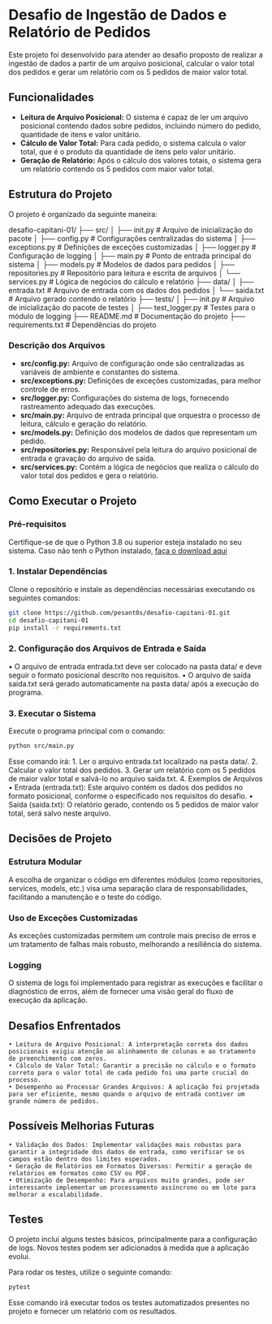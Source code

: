# Desafio de Ingestão de Dados e Relatório de Pedidos

Este projeto foi desenvolvido para atender ao desafio proposto de realizar a ingestão de dados a partir de um arquivo posicional, calcular o valor total dos pedidos e gerar um relatório com os 5 pedidos de maior valor total.

## Funcionalidades

- **Leitura de Arquivo Posicional:** O sistema é capaz de ler um arquivo posicional contendo dados sobre pedidos, incluindo número do pedido, quantidade de itens e valor unitário.
- **Cálculo de Valor Total:** Para cada pedido, o sistema calcula o valor total, que é o produto da quantidade de itens pelo valor unitário.
- **Geração de Relatório:** Após o cálculo dos valores totais, o sistema gera um relatório contendo os 5 pedidos com maior valor total.

## Estrutura do Projeto

O projeto é organizado da seguinte maneira:

desafio-capitani-01/
├── src/
│   ├── init.py         # Arquivo de inicialização do pacote
│   ├── config.py           # Configurações centralizadas do sistema
│   ├── exceptions.py       # Definições de exceções customizadas
│   ├── logger.py           # Configuração de logging
│   ├── main.py             # Ponto de entrada principal do sistema
│   ├── models.py           # Modelos de dados para pedidos
│   ├── repositories.py     # Repositório para leitura e escrita de arquivos
│   └── services.py         # Lógica de negócios do cálculo e relatório
├── data/
│   ├── entrada.txt         # Arquivo de entrada com os dados dos pedidos
│   └── saida.txt           # Arquivo gerado contendo o relatório
├── tests/
│   ├── init.py         # Arquivo de inicialização do pacote de testes
│   ├── test_logger.py      # Testes para o módulo de logging
├── README.md               # Documentação do projeto
├── requirements.txt        # Dependências do projeto

### Descrição dos Arquivos

- **src/config.py:** Arquivo de configuração onde são centralizadas as variáveis de ambiente e constantes do sistema.
- **src/exceptions.py:** Definições de exceções customizadas, para melhor controle de erros.
- **src/logger.py:** Configurações do sistema de logs, fornecendo rastreamento adequado das execuções.
- **src/main.py:** Arquivo de entrada principal que orquestra o processo de leitura, cálculo e geração do relatório.
- **src/models.py:** Definição dos modelos de dados que representam um pedido.
- **src/repositories.py:** Responsável pela leitura do arquivo posicional de entrada e gravação do arquivo de saída.
- **src/services.py:** Contém a lógica de negócios que realiza o cálculo do valor total dos pedidos e gera o relatório.

## Como Executar o Projeto

### Pré-requisitos

Certifique-se de que o Python 3.8 ou superior esteja instalado no seu sistema. Caso não tenh o Python instalado, [faça o download aqui](https://www.python.org/downloads/)

### 1. Instalar Dependências

Clone o repositório e instale as dependências necessárias executando os seguintes comandos:

```bash
git clone https://github.com/pesant0s/desafio-capitani-01.git
cd desafio-capitani-01
pip install -r requirements.txt
```

### 2. Configuração dos Arquivos de Entrada e Saída

• O arquivo de entrada entrada.txt deve ser colocado na pasta data/ e deve seguir o formato posicional descrito nos requisitos.
• O arquivo de saída saida.txt será gerado automaticamente na pasta data/ após a execução do programa.

### 3. Executar o Sistema

Execute o programa principal com o comando:

```bash
python src/main.py
```

Esse comando irá:
    1. Ler o arquivo entrada.txt localizado na pasta data/.
    2. Calcular o valor total dos pedidos.
    3. Gerar um relatório com os 5 pedidos de maior valor total e salvá-lo no arquivo saida.txt.
    4. Exemplos de Arquivos
        • Entrada (entrada.txt): Este arquivo contém os dados dos pedidos no formato posicional, conforme o especificado nos requisitos do desafio.
        • Saída (saida.txt): O relatório gerado, contendo os 5 pedidos de maior valor total, será salvo neste arquivo.

## Decisões de Projeto

### Estrutura Modular

A escolha de organizar o código em diferentes módulos (como repositories, services, models, etc.) visa uma separação clara de responsabilidades, facilitando a manutenção e o teste do código.

### Uso de Exceções Customizadas

As exceções customizadas permitem um controle mais preciso de erros e um tratamento de falhas mais robusto, melhorando a resiliência do sistema.

### Logging

O sistema de logs foi implementado para registrar as execuções e facilitar o diagnóstico de erros, além de fornecer uma visão geral do fluxo de execução da aplicação.

## Desafios Enfrentados

    • Leitura de Arquivo Posicional: A interpretação correta dos dados posicionais exigiu atenção ao alinhamento de colunas e ao tratamento de preenchimento com zeros.
    • Cálculo de Valor Total: Garantir a precisão no cálculo e o formato correto para o valor total de cada pedido foi uma parte crucial do processo.
    • Desempenho ao Processar Grandes Arquivos: A aplicação foi projetada para ser eficiente, mesmo quando o arquivo de entrada contiver um grande número de pedidos.

## Possíveis Melhorias Futuras

    • Validação dos Dados: Implementar validações mais robustas para garantir a integridade dos dados de entrada, como verificar se os campos estão dentro dos limites esperados.
    • Geração de Relatórios em Formatos Diversos: Permitir a geração de relatórios em formatos como CSV ou PDF.
    • Otimização de Desempenho: Para arquivos muito grandes, pode ser interessante implementar um processamento assíncrono ou em lote para melhorar a escalabilidade.

## Testes

O projeto inclui alguns testes básicos, principalmente para a configuração de logs. Novos testes podem ser adicionados à medida que a aplicação evolui.

Para rodar os testes, utilize o seguinte comando:

```bash
pytest
```

Esse comando irá executar todos os testes automatizados presentes no projeto e fornecer um relatório com os resultados.
